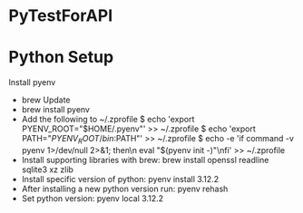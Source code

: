 # PyTestForAPI

# Python Setup
Install pyenv
 - brew Update
 - brew install pyenv
 - Add the following to ~/.zprofile
    $ echo 'export PYENV_ROOT="$HOME/.pyenv"' >> ~/.zprofile
    $ echo 'export PATH="$PYENV_ROOT/bin:$PATH"' >> ~/.zprofile
    $ echo -e 'if command -v pyenv 1>/dev/null 2>&1; then\n  eval "$(pyenv init -)"\nfi' >> ~/.zprofile
 - Install supporting libraries with brew: brew install openssl readline sqlite3 xz zlib
 - Install specific version of python: pyenv install 3.12.2
 - After installing a new python version run: pyenv rehash
 - Set python version: pyenv local 3.12.2




